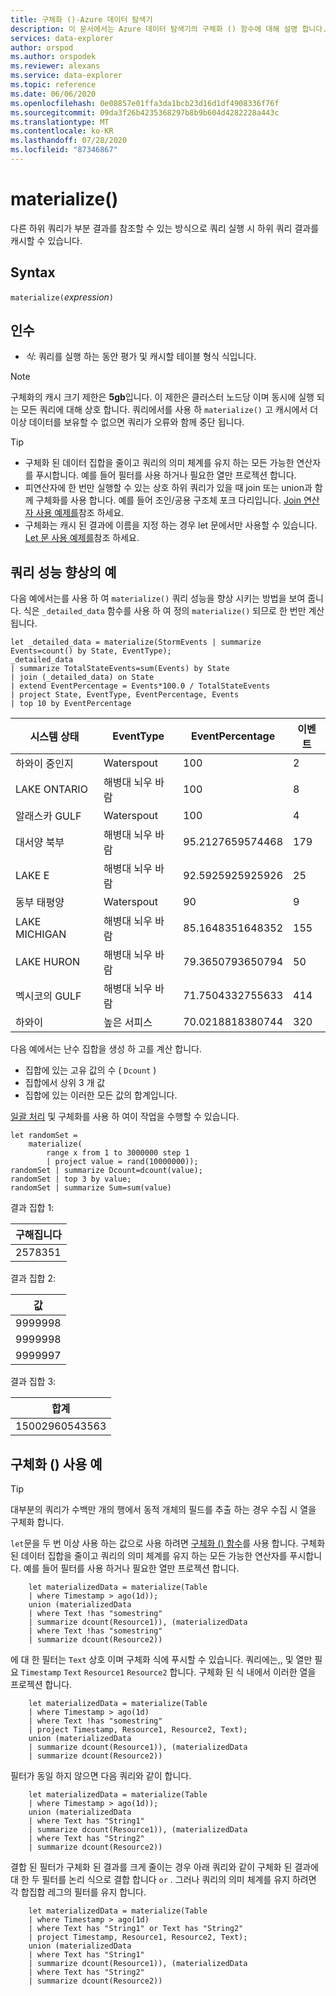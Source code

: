 ```yaml
---
title: 구체화 ()-Azure 데이터 탐색기
description: 이 문서에서는 Azure 데이터 탐색기의 구체화 () 함수에 대해 설명 합니다.
services: data-explorer
author: orspod
ms.author: orspodek
ms.reviewer: alexans
ms.service: data-explorer
ms.topic: reference
ms.date: 06/06/2020
ms.openlocfilehash: 0e08857e01ffa3da1bcb23d16d1df4908336f76f
ms.sourcegitcommit: 09da3f26b4235368297b8b9b604d4282228a443c
ms.translationtype: MT
ms.contentlocale: ko-KR
ms.lasthandoff: 07/28/2020
ms.locfileid: "87346867"
---
```

# <a name="materialize"></a>materialize()

다른 하위 쿼리가 부분 결과를 참조할 수 있는 방식으로 쿼리 실행 시 하위 쿼리 결과를 캐시할 수 있습니다.
 
## <a name="syntax"></a>Syntax

`materialize(`*expression*`)`

## <a name="arguments"></a>인수

* *식*: 쿼리를 실행 하는 동안 평가 및 캐시할 테이블 형식 식입니다.

> [!NOTE]
> 구체화의 캐시 크기 제한은 **5gb**입니다. 이 제한은 클러스터 노드당 이며 동시에 실행 되는 모든 쿼리에 대해 상호 합니다. 쿼리에서를 사용 하 `materialize()` 고 캐시에서 더 이상 데이터를 보유할 수 없으면 쿼리가 오류와 함께 중단 됩니다.

>[!TIP]
>
>* 구체화 된 데이터 집합을 줄이고 쿼리의 의미 체계를 유지 하는 모든 가능한 연산자를 푸시합니다. 예를 들어 필터를 사용 하거나 필요한 열만 프로젝션 합니다.
>* 피연산자에 한 번만 실행할 수 있는 상호 하위 쿼리가 있을 때 join 또는 union과 함께 구체화를 사용 합니다. 예를 들어 조인/공용 구조체 포크 다리입니다. [Join 연산자 사용 예제를](#examples-of-query-performance-improvement)참조 하세요.
>* 구체화는 캐시 된 결과에 이름을 지정 하는 경우 let 문에서만 사용할 수 있습니다. [Let 문 사용 예제를](#examples-of-using-materialize)참조 하세요.

## <a name="examples-of-query-performance-improvement"></a>쿼리 성능 향상의 예

다음 예에서는를 사용 하 여 `materialize()` 쿼리 성능을 향상 시키는 방법을 보여 줍니다.
식은 `_detailed_data` 함수를 사용 하 여 정의 `materialize()` 되므로 한 번만 계산 됩니다.

<!-- csl: https://help.kusto.windows.net/Samples -->
```kusto
let _detailed_data = materialize(StormEvents | summarize Events=count() by State, EventType);
_detailed_data
| summarize TotalStateEvents=sum(Events) by State
| join (_detailed_data) on State
| extend EventPercentage = Events*100.0 / TotalStateEvents
| project State, EventType, EventPercentage, Events
| top 10 by EventPercentage
```

|시스템 상태|EventType|EventPercentage|이벤트|
|---|---|---|---|
|하와이 중인지|Waterspout|100|2|
|LAKE ONTARIO|해병대 뇌우 바람|100|8|
|알래스카 GULF|Waterspout|100|4|
|대서양 북부|해병대 뇌우 바람|95.2127659574468|179|
|LAKE E|해병대 뇌우 바람|92.5925925925926|25|
|동부 태평양|Waterspout|90|9|
|LAKE MICHIGAN|해병대 뇌우 바람|85.1648351648352|155|
|LAKE HURON|해병대 뇌우 바람|79.3650793650794|50|
|멕시코의 GULF|해병대 뇌우 바람|71.7504332755633|414|
|하와이|높은 서피스|70.0218818380744|320|


다음 예에서는 난수 집합을 생성 하 고를 계산 합니다. 
* 집합에 있는 고유 값의 수 ( `Dcount` )
* 집합에서 상위 3 개 값 
* 집합에 있는 이러한 모든 값의 합계입니다. 
 
[일괄 처리](batches.md) 및 구체화를 사용 하 여이 작업을 수행할 수 있습니다.

<!-- csl: https://help.kusto.windows.net/Samples -->
```kusto
let randomSet = 
    materialize(
        range x from 1 to 3000000 step 1
        | project value = rand(10000000));
randomSet | summarize Dcount=dcount(value);
randomSet | top 3 by value;
randomSet | summarize Sum=sum(value)
```

결과 집합 1:  

|구해집니다|
|---|
|2578351|

결과 집합 2: 

|값|
|---|
|9999998|
|9999998|
|9999997|

결과 집합 3: 

|합계|
|---|
|15002960543563|

## <a name="examples-of-using-materialize"></a>구체화 () 사용 예

> [!TIP]
> 대부분의 쿼리가 수백만 개의 행에서 동적 개체의 필드를 추출 하는 경우 수집 시 열을 구체화 합니다.

`let`문을 두 번 이상 사용 하는 값으로 사용 하려면 [구체화 () 함수](./materializefunction.md)를 사용 합니다. 구체화 된 데이터 집합을 줄이고 쿼리의 의미 체계를 유지 하는 모든 가능한 연산자를 푸시합니다. 예를 들어 필터를 사용 하거나 필요한 열만 프로젝션 합니다.

```kusto
    let materializedData = materialize(Table
    | where Timestamp > ago(1d));
    union (materializedData
    | where Text !has "somestring"
    | summarize dcount(Resource1)), (materializedData
    | where Text !has "somestring"
    | summarize dcount(Resource2))
```

에 대 한 필터는 `Text` 상호 이며 구체화 식에 푸시할 수 있습니다.
쿼리에는,, 및 열만 필요 `Timestamp` `Text` `Resource1` `Resource2` 합니다. 구체화 된 식 내에서 이러한 열을 프로젝션 합니다.
    
```kusto
    let materializedData = materialize(Table
    | where Timestamp > ago(1d)
    | where Text !has "somestring"
    | project Timestamp, Resource1, Resource2, Text);
    union (materializedData
    | summarize dcount(Resource1)), (materializedData
    | summarize dcount(Resource2))
```
    
필터가 동일 하지 않으면 다음 쿼리와 같이 합니다.  

```kusto
    let materializedData = materialize(Table
    | where Timestamp > ago(1d));
    union (materializedData
    | where Text has "String1"
    | summarize dcount(Resource1)), (materializedData
    | where Text has "String2"
    | summarize dcount(Resource2))
 ```

결합 된 필터가 구체화 된 결과를 크게 줄이는 경우 아래 쿼리와 같이 구체화 된 결과에 대 한 두 필터를 논리 식으로 결합 합니다 `or` . 그러나 쿼리의 의미 체계를 유지 하려면 각 합집합 레그의 필터를 유지 합니다.
     
```kusto
    let materializedData = materialize(Table
    | where Timestamp > ago(1d)
    | where Text has "String1" or Text has "String2"
    | project Timestamp, Resource1, Resource2, Text);
    union (materializedData
    | where Text has "String1"
    | summarize dcount(Resource1)), (materializedData
    | where Text has "String2"
    | summarize dcount(Resource2))
```
    
